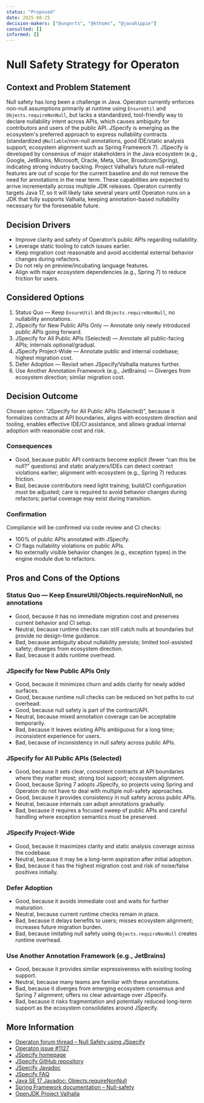 ```yaml
---
status: "Proposed"
date: 2025-08-25
decision-makers: ["@ungerts", "@kthoms", "@javahippie"]
consulted: []
informed: []
---
```


# Null Safety Strategy for Operaton

## Context and Problem Statement

Null safety has long been a challenge in Java. Operaton currently enforces non-null assumptions primarily at runtime using `EnsureUtil` and `Objects.requireNonNull`, but lacks a standardized, tool-friendly way to declare nullability intent across APIs, which causes ambiguity for contributors and users of the public API. JSpecify is emerging as the ecosystem's preferred approach to express nullability contracts (standardized `@Nullable`/non-null annotations, good IDE/static analysis support, ecosystem alignment such as Spring Framework 7). JSpecify is developed by consensus of major stakeholders in the Java ecosystem (e.g., Google, JetBrains, Microsoft, Oracle, Meta, Uber, Broadcom/Spring), indicating strong industry backing. Project Valhalla’s future null-related features are out of scope for the current baseline and do not remove the need for annotations in the near term. These capabilities are expected to arrive incrementally across multiple JDK releases. Operaton currently targets Java 17, so it will likely take several years until Operaton runs on a JDK that fully supports Valhalla, keeping annotation-based nullability necessary for the foreseeable future.

## Decision Drivers

- Improve clarity and safety of Operaton’s public APIs regarding nullability.
- Leverage static tooling to catch issues earlier.
- Keep migration cost reasonable and avoid accidental external behavior changes during refactors.
- Do not rely on preview/incubating language features.
- Align with major ecosystem dependencies (e.g., Spring 7) to reduce friction for users.

## Considered Options

1. Status Quo — Keep `EnsureUtil` and `Objects.requireNonNull`, no nullability annotations.
2. JSpecify for New Public APIs Only — Annotate only newly introduced public APIs going forward.
3. JSpecify for All Public APIs (Selected) — Annotate all public-facing APIs; internals optional/gradual.
4. JSpecify Project-Wide — Annotate public and internal codebase; highest migration cost.
5. Defer Adoption — Revisit when JSpecify/Valhalla matures further.
6. Use Another Annotation Framework (e.g., JetBrains) — Diverges from ecosystem direction; similar migration cost.

## Decision Outcome

Chosen option: "JSpecify for All Public APIs (Selected)", because it formalizes contracts at API boundaries, aligns with ecosystem direction and tooling, enables effective IDE/CI assistance, and allows gradual internal adoption with reasonable cost and risk.

### Consequences

- Good, because public API contracts become explicit (fewer “can this be null?” questions) and static analyzers/IDEs can detect contract violations earlier; alignment with ecosystem (e.g., Spring 7) reduces friction.
- Bad, because contributors need light training; build/CI configuration must be adjusted; care is required to avoid behavior changes during refactors; partial coverage may exist during transition.

### Confirmation

Compliance will be confirmed via code review and CI checks:
- 100% of public APIs annotated with JSpecify.
- CI flags nullability violations on public APIs.
- No externally visible behavior changes (e.g., exception types) in the engine module due to refactors.

## Pros and Cons of the Options

### Status Quo — Keep EnsureUtil/Objects.requireNonNull, no annotations

- Good, because it has no immediate migration cost and preserves current behavior and CI setup.
- Neutral, because runtime checks can still catch nulls at boundaries but provide no design-time guidance.
- Bad, because ambiguity about nullability persists; limited tool-assisted safety; diverges from ecosystem direction.
- Bad, because it adds runtime overhead.

### JSpecify for New Public APIs Only

- Good, because it minimizes churn and adds clarity for newly added surfaces.
- Good, because runtime null checks can be reduced on hot paths to cut overhead.
- Good, because null safety is part of the contract/API.
- Neutral, because mixed annotation coverage can be acceptable temporarily.
- Bad, because it leaves existing APIs ambiguous for a long time; inconsistent experience for users.
- Bad, because of inconsistency in null safety across public APIs.

### JSpecify for All Public APIs (Selected)

- Good, because it sets clear, consistent contracts at API boundaries where they matter most; strong tool support; ecosystem alignment.
- Good, because Spring 7 adopts JSpecify, so projects using Spring and Operaton do not have to deal with multiple null-safety approaches.
- Good, because it provides consistency in null safety across public APIs.
- Neutral, because internals can adopt annotations gradually.
- Bad, because it requires a focused sweep of public APIs and careful handling where exception semantics must be preserved.

### JSpecify Project-Wide

- Good, because it maximizes clarity and static analysis coverage across the codebase.
- Neutral, because it may be a long-term aspiration after initial adoption.
- Bad, because it has the highest migration cost and risk of noise/false positives initially.

### Defer Adoption

- Good, because it avoids immediate cost and waits for further maturation.
- Neutral, because current runtime checks remain in place.
- Bad, because it delays benefits to users; misses ecosystem alignment; increases future migration burden.
- Bad, because imitating null safety using `Objects.requireNonNull` creates runtime overhead.

### Use Another Annotation Framework (e.g., JetBrains)

- Good, because it provides similar expressiveness with existing tooling support.
- Neutral, because many teams are familiar with these annotations.
- Bad, because it diverges from emerging ecosystem consensus and Spring 7 alignment; offers no clear advantage over JSpecify.
- Bad, because it risks fragmentation and potentially reduced long-term support as the ecosystem consolidates around JSpecify.

## More Information

- [Operaton forum thread – Null Safety using JSpecify](https://forum.operaton.org/t/null-safety-using-jspecify/281/1)
- [Operaton issue #1127](https://github.com/operaton/operaton/issues/1127)
- [JSpecify homepage](https://jspecify.dev/)
- [JSpecify GitHub repository](https://github.com/jspecify/jspecify)
- [JSpecify Javadoc](https://javadoc.io/doc/org.jspecify/jspecify/latest/index.html)
- [JSpecify FAQ](https://jspecify.dev/faq/)
- [Java SE 17 Javadoc: Objects.requireNonNull](https://docs.oracle.com/en/java/javase/17/docs/api/java.base/java/util/Objects.html#requireNonNull%28T%29)
- [Spring Framework documentation – Null-safety](https://docs.spring.io/spring-framework/reference/overview/null-safety.html)
- [OpenJDK Project Valhalla](https://openjdk.org/projects/valhalla/)
